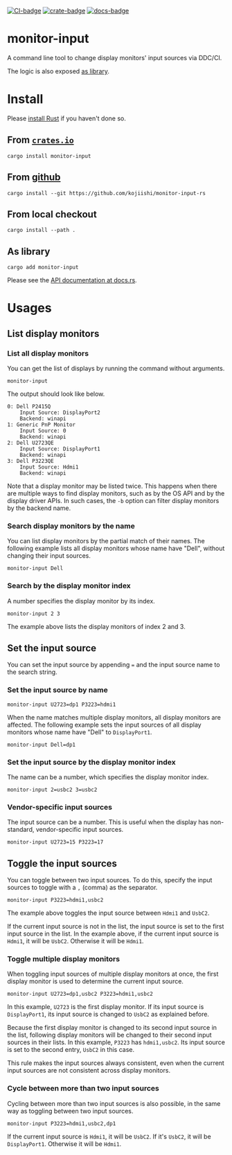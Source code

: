 [![CI-badge]][CI]
[![crate-badge]][crate]
[![docs-badge]][docs]

[CI-badge]: https://github.com/kojiishi/monitor-input-rs/actions/workflows/rust.yml/badge.svg
[CI]: https://github.com/kojiishi/monitor-input-rs/actions/workflows/rust.yml
[crate-badge]: https://img.shields.io/crates/v/monitor-input.svg
[crate]: https://crates.io/crates/monitor-input
[docs-badge]: https://docs.rs/monitor-input/badge.svg
[docs]: https://docs.rs/monitor-input/

# monitor-input

A command line tool to change display monitors' input sources via DDC/CI.

The logic is also exposed [as library](#as-library).

# Install

Please [install Rust](https://rustup.rs/) if you haven't done so.

## From [`crates.io`][crate]

```shell-session
cargo install monitor-input
```

## From [github](https://github.com/kojiishi/monitor-input-rs)

```shell-session
cargo install --git https://github.com/kojiishi/monitor-input-rs
```

## From local checkout

```shell-session
cargo install --path .
```

## As library

```shell-session
cargo add monitor-input
```
Please see the [API documentation at docs.rs][docs].

# Usages

## List display monitors

### List all display monitors
You can get the list of displays by running the command without arguments.
```shell-session
monitor-input
```
The output should look like below.
```shell-session
0: Dell P2415Q
    Input Source: DisplayPort2
    Backend: winapi
1: Generic PnP Monitor
    Input Source: 0
    Backend: winapi
2: Dell U2723QE
    Input Source: DisplayPort1
    Backend: winapi
3: Dell P3223QE
    Input Source: Hdmi1
    Backend: winapi
```

Note that a display monitor may be listed twice.
This happens when there are multiple ways to find display monitors,
such as by the OS API and by the display driver APIs.
In such cases,
the `-b` option can filter display monitors by the backend name.

### Search display monitors by the name

You can list display monitors by the partial match of their names.
The following example lists all display monitors
whose name have "Dell",
without changing their input sources.
```shell-session
monitor-input Dell
```

### Search by the display monitor index

A number specifies the display monitor by its index.
```shell-session
monitor-input 2 3
```
The example above lists the display monitors of index 2 and 3.

## Set the input source

You can set the input source
by appending `=` and the input source name to the search string.

### Set the input source by name
```shell-session
monitor-input U2723=dp1 P3223=hdmi1
```

When the name matches multiple display monitors,
all display monitors are affected.
The following example sets the input sources of all display monitors
whose name have "Dell" to `DisplayPort1`.
```shell-session
monitor-input Dell=dp1
```

### Set the input source by the display monitor index

The name can be a number,
which specifies the display monitor index.
```shell-session
monitor-input 2=usbc2 3=usbc2
```

###  Vendor-specific input sources
The input source can be a number.
This is useful when the display has non-standard, vendor-specific input sources.
```shell-session
monitor-input U2723=15 P3223=17
```

## Toggle the input sources

You can toggle between two input sources.
To do this, specify the input sources to toggle
with a `,` (comma) as the separator.
```shell-session
monitor-input P3223=hdmi1,usbc2
```
The example above toggles the input source between `Hdmi1` and `UsbC2`.

If the current input source is not in the list,
the input source is set to the first input source in the list.
In the example above,
if the current input source is `Hdmi1`, it will be `UsbC2`.
Otherwise it will be `Hdmi1`.

### Toggle multiple display monitors

When toggling input sources of multiple display monitors at once,
the first display monitor is used to determine the current input source.
```shell-session
monitor-input U2723=dp1,usbc2 P3223=hdmi1,usbc2
```
In this example, `U2723` is the first display monitor.
If its input source is `DisplayPort1`,
its input source is changed to `UsbC2` as explained before.

Because the first display monitor is changed
to its second input source in the list,
following display monitors will be changed
to their second input sources in their lists.
In this example, `P3223` has `hdmi1,usbc2`.
Its input source is set to the second entry, `UsbC2` in this case.

This rule makes the input sources always consistent,
even when the current input sources are not consistent across display monitors.

### Cycle between more than two input sources

Cycling between more than two input sources is also possible,
in the same way as toggling between two input sources.
```shell-session
monitor-input P3223=hdmi1,usbc2,dp1
```
If the current input source is `Hdmi1`, it will be `UsbC2`.
If it's `UsbC2`, it will be `DisplayPort1`.
Otherwise it will be `Hdmi1`.

